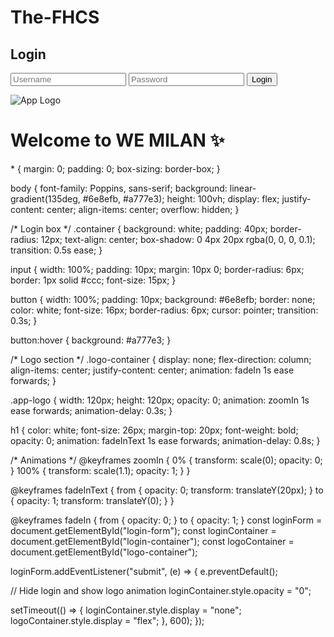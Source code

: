 # The-FHCS
<!DOCTYPE html>
<html lang="en">
<head>
  <meta charset="UTF-8" />
  <meta name="viewport" content="width=device-width, initial-scale=1.0" />
  <title>Login - WE MILAN</title>
  <link rel="stylesheet" href="style.css" />
</head>
<body>
  <!-- Login section -->
  <div class="container" id="login-container">
    <h2>Login</h2>
    <form id="login-form">
      <input type="text" placeholder="Username" required />
      <input type="password" placeholder="Password" required />
      <button type="submit">Login</button>
    </form>
  </div>

  <!-- Logo section (hidden initially) -->
  <div class="logo-container" id="logo-container">
    <!-- 👇 Replace "your-logo.png" with your uploaded logo file -->
    <img src="your-logo.png" alt="App Logo" class="app-logo" />
    <h1><b>Welcome to WE MILAN ✨</b></h1>
  </div>

  <script src="script.js"></script>
</body>
</html>
* {
  margin: 0;
  padding: 0;
  box-sizing: border-box;
}

body {
  font-family: Poppins, sans-serif;
  background: linear-gradient(135deg, #6e8efb, #a777e3);
  height: 100vh;
  display: flex;
  justify-content: center;
  align-items: center;
  overflow: hidden;
}

/* Login box */
.container {
  background: white;
  padding: 40px;
  border-radius: 12px;
  text-align: center;
  box-shadow: 0 4px 20px rgba(0, 0, 0, 0.1);
  transition: 0.5s ease;
}

input {
  width: 100%;
  padding: 10px;
  margin: 10px 0;
  border-radius: 6px;
  border: 1px solid #ccc;
  font-size: 15px;
}

button {
  width: 100%;
  padding: 10px;
  background: #6e8efb;
  border: none;
  color: white;
  font-size: 16px;
  border-radius: 6px;
  cursor: pointer;
  transition: 0.3s;
}

button:hover {
  background: #a777e3;
}

/* Logo section */
.logo-container {
  display: none;
  flex-direction: column;
  align-items: center;
  justify-content: center;
  animation: fadeIn 1s ease forwards;
}

.app-logo {
  width: 120px;
  height: 120px;
  opacity: 0;
  animation: zoomIn 1s ease forwards;
  animation-delay: 0.3s;
}

h1 {
  color: white;
  font-size: 26px;
  margin-top: 20px;
  font-weight: bold;
  opacity: 0;
  animation: fadeInText 1s ease forwards;
  animation-delay: 0.8s;
}

/* Animations */
@keyframes zoomIn {
  0% {
    transform: scale(0);
    opacity: 0;
  }
  100% {
    transform: scale(1.1);
    opacity: 1;
  }
}

@keyframes fadeInText {
  from {
    opacity: 0;
    transform: translateY(20px);
  }
  to {
    opacity: 1;
    transform: translateY(0);
  }
}

@keyframes fadeIn {
  from {
    opacity: 0;
  }
  to {
    opacity: 1;
  }
 const loginForm = document.getElementById("login-form");
const loginContainer = document.getElementById("login-container");
const logoContainer = document.getElementById("logo-container");

loginForm.addEventListener("submit", (e) => {
  e.preventDefault();

  // Hide login and show logo animation
  loginContainer.style.opacity = "0";

  setTimeout(() => {
    loginContainer.style.display = "none";
    logoContainer.style.display = "flex";
  }, 600);
});